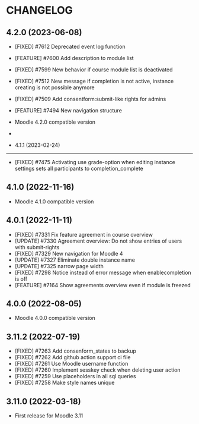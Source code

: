 CHANGELOG
=========

4.2.0 (2023-06-08)
-------------------

* [FIXED] #7612 Deprecated event log function
* [FEATURE] #7600 Add description to module list
* [FIXED] #7599 New behavior if course module list is deactivated
* [FIXED] #7512 New message if completion is not active, instance creating is not possible anymore
* [FIXED] #7509 Add consentform:submit-like rights for admins
* [FEATURE] #7494 New navigation structure
* Moodle 4.2.0 compatible version

* 
* 4.1.1 (2023-02-24)
-------------------

* [FIXED] #7475 Activating use grade-option when editing instance settings sets all participants to completion_complete


4.1.0 (2022-11-16)
-------------------

* Moodle 4.1.0 compatible version


4.0.1 (2022-11-11)
-------------------

* [FIXED] #7331 Fix feature agreement in course overview
* [UPDATE] #7330 Agreement overview: Do not show entries of users with submit-rights
* [FIXED] #7329 New navigation for Moodle 4
* [UPDATE] #7327 Eliminate double instance name
* [UPDATE] #7325 narrow page width
* [FIXED] #7298 Notice instead of error message when enablecompletion is off
* [FEATURE] #7164 Show agreements overview even if module is freezed


4.0.0 (2022-08-05)
-------------------

* Moodle 4.0.0 compatible version


3.11.2 (2022-07-19)
-------------------

* [FIXED] #7263 Add consenform_states to backup
* [FIXED] #7262 Add github action support ci file
* [FIXED] #7261 Use Moodle username function
* [FIXED] #7260 Implement sesskey check when deleting user action
* [FIXED] #7259 Use placeholders in all sql queries
* [FIXED] #7258 Make style names unique


3.11.0 (2022-03-18)
-------------------

* First release for Moodle 3.11
